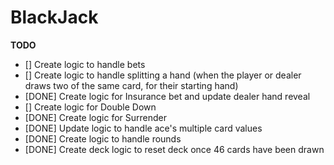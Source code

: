 # BlackJack
**TODO**
- [] Create logic to handle bets
- [] Create logic to handle splitting a hand (when the player or dealer draws two of the same card, for their starting hand)
- [DONE] Create logic for Insurance bet and update dealer hand reveal
- [] Create logic for Double Down
- [DONE] Create logic for Surrender
- [DONE] Update logic to handle ace's multiple card values
- [DONE] Create logic to handle rounds
- [DONE] Create deck logic to reset deck once 46 cards have been drawn
